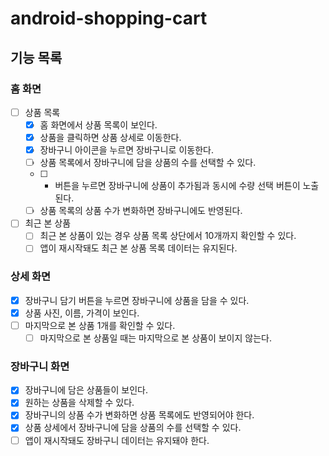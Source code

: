 # android-shopping-cart

## 기능 목록
### 홈 화면 
- [ ] 상품 목록
  - [x] 홈 화면에서 상품 목록이 보인다.
  - [x] 상품을 클릭하면 상품 상세로 이동한다.
  - [x] 장바구니 아이콘을 누르면 장바구니로 이동한다.
  - [ ] 상품 목록에서 장바구니에 담을 상품의 수를 선택할 수 있다.
  - [ ] + 버튼을 누르면 장바구니에 상품이 추가됨과 동시에 수량 선택 버튼이 노출된다.
  - [ ] 상품 목록의 상품 수가 변화하면 장바구니에도 반영된다.
- [ ] 최근 본 상품
  - [ ] 최근 본 상품이 있는 경우 상품 목록 상단에서 10개까지 확인할 수 있다.
  - [ ] 앱이 재시작돼도 최근 본 상품 목록 데이터는 유지된다.

### 상세 화면
  - [x] 장바구니 담기 버튼을 누르면 장바구니에 상품을 담을 수 있다.
  - [x] 상품 사진, 이름, 가격이 보인다.
  - [ ] 마지막으로 본 상품 1개를 확인할 수 있다.
    - [ ] 마지막으로 본 상품일 때는 마지막으로 본 상품이 보이지 않는다.

### 장바구니 화면
  - [x] 장바구니에 담은 상품들이 보인다.
  - [x] 원하는 상품을 삭제할 수 있다.
  - [x] 장바구니의 상품 수가 변화하면 상품 목록에도 반영되어야 한다.
  - [x] 상품 상세에서 장바구니에 담을 상품의 수를 선택할 수 있다.
  - [ ] 앱이 재시작돼도 장바구니 데이터는 유지돼야 한다.
